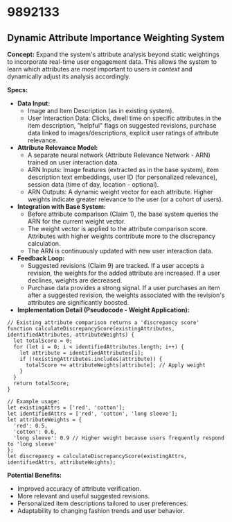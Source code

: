 # 9892133

## Dynamic Attribute Importance Weighting System

**Concept:** Expand the system's attribute analysis beyond static weightings to incorporate real-time user engagement data. This allows the system to learn which attributes are *most* important to users *in context* and dynamically adjust its analysis accordingly.

**Specs:**

*   **Data Input:**
    *   Image and Item Description (as in existing system).
    *   User Interaction Data: Clicks, dwell time on specific attributes in the item description, "helpful" flags on suggested revisions, purchase data linked to images/descriptions, explicit user ratings of attribute relevance.
*   **Attribute Relevance Model:**
    *   A separate neural network (Attribute Relevance Network - ARN) trained on user interaction data.
    *   ARN Inputs: Image features (extracted as in the base system), item description text embeddings, user ID (for personalized relevance), session data (time of day, location - optional).
    *   ARN Outputs: A dynamic weight vector for each attribute. Higher weights indicate greater relevance to the user (or a cohort of users).
*   **Integration with Base System:**
    *   Before attribute comparison (Claim 1), the base system queries the ARN for the current weight vector.
    *   The weight vector is applied to the attribute comparison score. Attributes with higher weights contribute more to the discrepancy calculation.
    *   The ARN is continuously updated with new user interaction data.
*   **Feedback Loop:**
    *   Suggested revisions (Claim 9) are tracked. If a user accepts a revision, the weights for the added attribute are increased. If a user declines, weights are decreased.
    *   Purchase data provides a strong signal. If a user purchases an item after a suggested revision, the weights associated with the revision's attributes are significantly boosted.
*   **Implementation Detail (Pseudocode - Weight Application):**

```
// Existing attribute comparison returns a 'discrepancy score'
function calculateDiscrepancyScore(existingAttributes, identifiedAttributes, attributeWeights) {
  let totalScore = 0;
  for (let i = 0; i < identifiedAttributes.length; i++) {
    let attribute = identifiedAttributes[i];
    if (!existingAttributes.includes(attribute)) {
      totalScore += attributeWeights[attribute]; // Apply weight
    }
  }
  return totalScore;
}

// Example usage:
let existingAttrs = ['red', 'cotton'];
let identifiedAttrs = ['red', 'cotton', 'long sleeve'];
let attributeWeights = {
  'red': 0.5,
  'cotton': 0.6,
  'long sleeve': 0.9 // Higher weight because users frequently respond to 'long sleeve'
};
let discrepancy = calculateDiscrepancyScore(existingAttrs, identifiedAttrs, attributeWeights);
```

**Potential Benefits:**

*   Improved accuracy of attribute verification.
*   More relevant and useful suggested revisions.
*   Personalized item descriptions tailored to user preferences.
*   Adaptability to changing fashion trends and user behavior.